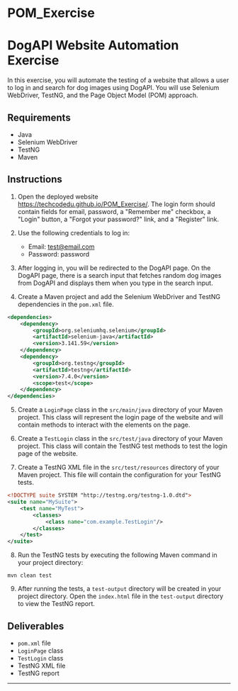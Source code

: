 # POM_Exercise

# DogAPI Website Automation Exercise

In this exercise, you will automate the testing of a website that allows a user to log in and search for dog images using DogAPI. You will use Selenium WebDriver, TestNG, and the Page Object Model (POM) approach.

## Requirements

- Java
- Selenium WebDriver
- TestNG
- Maven

## Instructions

1. Open the deployed website https://techcodedu.github.io/POM_Exercise/. The login form should contain fields for email, password, a "Remember me" checkbox, a "Login" button, a "Forgot your password?" link, and a "Register" link.

2. Use the following credentials to log in:
    - Email: test@email.com
    - Password: password

3. After logging in, you will be redirected to the DogAPI page. On the DogAPI page, there is a search input that fetches random dog images from DogAPI and displays them when you type in the search input.

4. Create a Maven project and add the Selenium WebDriver and TestNG dependencies in the `pom.xml` file.

```xml
<dependencies>
    <dependency>
        <groupId>org.seleniumhq.selenium</groupId>
        <artifactId>selenium-java</artifactId>
        <version>3.141.59</version>
    </dependency>
    <dependency>
        <groupId>org.testng</groupId>
        <artifactId>testng</artifactId>
        <version>7.4.0</version>
        <scope>test</scope>
    </dependency>
</dependencies>
```

5. Create a `LoginPage` class in the `src/main/java` directory of your Maven project. This class will represent the login page of the website and will contain methods to interact with the elements on the page.

6. Create a `TestLogin` class in the `src/test/java` directory of your Maven project. This class will contain the TestNG test methods to test the login page of the website.

7. Create a TestNG XML file in the `src/test/resources` directory of your Maven project. This file will contain the configuration for your TestNG tests.

```xml
<!DOCTYPE suite SYSTEM "http://testng.org/testng-1.0.dtd">
<suite name="MySuite">
    <test name="MyTest">
        <classes>
            <class name="com.example.TestLogin"/>
        </classes>
    </test>
</suite>
```

8. Run the TestNG tests by executing the following Maven command in your project directory:

```
mvn clean test
```

9. After running the tests, a `test-output` directory will be created in your project directory. Open the `index.html` file in the `test-output` directory to view the TestNG report.

## Deliverables

- `pom.xml` file
- `LoginPage` class
- `TestLogin` class
- TestNG XML file
- TestNG report

---
